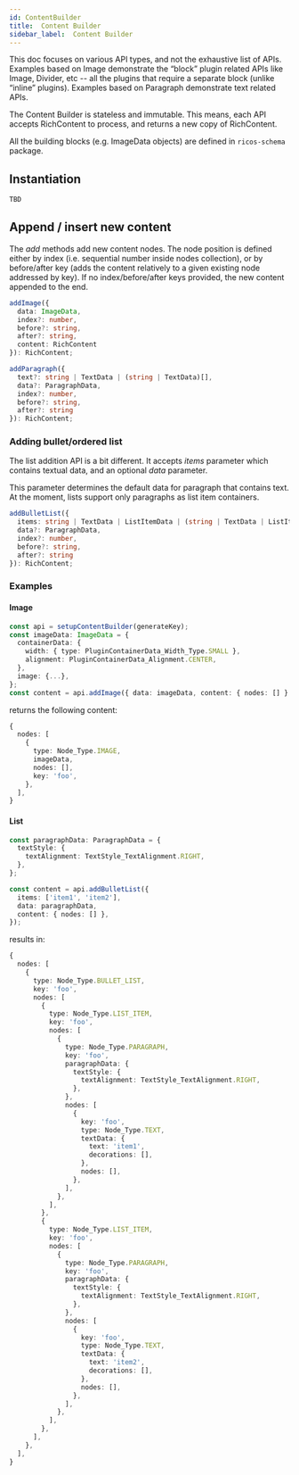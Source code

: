 ```yaml
---
id: ContentBuilder
title:  Content Builder
sidebar_label:  Content Builder
---
```


This doc focuses on various API types, and not the exhaustive list of APIs. Examples based on Image demonstrate the “block” plugin related APIs like Image, Divider, etc -- all the plugins that require a separate block (unlike “inline” plugins).
Examples based on Paragraph demonstrate text related APIs.

The Content Builder is stateless and immutable. This means, each API accepts RichContent to process, and returns a new copy of RichContent.

All the building blocks (e.g. ImageData objects) are defined in `ricos-schema` package.

## Instantiation

```ts
TBD
```

## Append / insert new content
The _add_ methods add new content nodes. The node position is defined either by index (i.e. sequential number inside nodes collection), or by before/after key (adds the content relatively to a given existing node addressed by key). If no index/before/after keys provided, the new content appended to the end.

```ts
addImage({
  data: ImageData,
  index?: number,
  before?: string,
  after?: string,
  content: RichContent
}): RichContent;

addParagraph({
  text?: string | TextData | (string | TextData)[],
  data?: ParagraphData,
  index?: number,
  before?: string,
  after?: string
}): RichContent;

```

### Adding bullet/ordered list
The list addition API is a bit different. It accepts _items_ parameter which contains textual data, and an optional _data_ parameter.

This parameter determines the default data for paragraph that contains text. At the moment, lists support only paragraphs as list item containers.


```ts
addBulletList({
  items: string | TextData | ListItemData | (string | TextData | ListItemData)[],
  data?: ParagraphData,
  index?: number,
  before?: string,
  after?: string
}): RichContent;

```

### Examples

#### Image
```ts
const api = setupContentBuilder(generateKey);
const imageData: ImageData = {
  containerData: {
    width: { type: PluginContainerData_Width_Type.SMALL },
    alignment: PluginContainerData_Alignment.CENTER,
  },
  image: {...},
};
const content = api.addImage({ data: imageData, content: { nodes: [] } });
```

returns the following content:

```ts
{
  nodes: [
    {
      type: Node_Type.IMAGE,
      imageData,
      nodes: [],
      key: 'foo',
    },
  ],
}
```

#### List
```ts
const paragraphData: ParagraphData = {
  textStyle: {
    textAlignment: TextStyle_TextAlignment.RIGHT,
  },
};

const content = api.addBulletList({
  items: ['item1', 'item2'],
  data: paragraphData,
  content: { nodes: [] },
});
```

results in:

```ts
{
  nodes: [
    {
      type: Node_Type.BULLET_LIST,
      key: 'foo',
      nodes: [
        {
          type: Node_Type.LIST_ITEM,
          key: 'foo',
          nodes: [
            {
              type: Node_Type.PARAGRAPH,
              key: 'foo',
              paragraphData: {
                textStyle: {
                  textAlignment: TextStyle_TextAlignment.RIGHT,
                },
              },
              nodes: [
                {
                  key: 'foo',
                  type: Node_Type.TEXT,
                  textData: {
                    text: 'item1',
                    decorations: [],
                  },
                  nodes: [],
                },
              ],
            },
          ],
        },
        {
          type: Node_Type.LIST_ITEM,
          key: 'foo',
          nodes: [
            {
              type: Node_Type.PARAGRAPH,
              key: 'foo',
              paragraphData: {
                textStyle: {
                  textAlignment: TextStyle_TextAlignment.RIGHT,
                },
              },
              nodes: [
                {
                  key: 'foo',
                  type: Node_Type.TEXT,
                  textData: {
                    text: 'item2',
                    decorations: [],
                  },
                  nodes: [],
                },
              ],
            },
          ],
        },
      ],
    },
  ],
}
```
